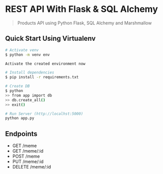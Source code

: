 # REST API With Flask & SQL Alchemy

> Products API using Python Flask, SQL Alchemy and Marshmallow

## Quick Start Using Virtualenv

``` bash
# Activate venv
$ python -m venv env

Activate the created environment now

# Install dependencies
$ pip install -r requirements.txt

# Create DB
$ python
>> from app import db
>> db.create_all()
>> exit()

# Run Server (http://localhst:5000)
python app.py
```

## Endpoints

* GET     /meme
* GET     /meme/:id
* POST    /meme
* PUT     /meme/:id
* DELETE  /meme/:id
